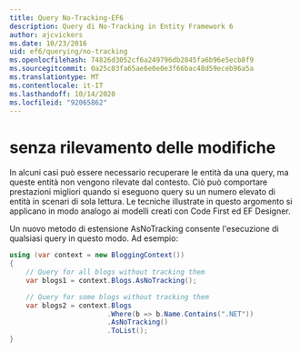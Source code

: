 ```yaml
---
title: Query No-Tracking-EF6
description: Query di No-Tracking in Entity Framework 6
author: ajcvickers
ms.date: 10/23/2016
uid: ef6/querying/no-tracking
ms.openlocfilehash: 74826d3052cf6a249796db2845fa6b96e5ecb8f9
ms.sourcegitcommit: 0a25c03fa65ae6e0e0e3f66bac48d59eceb96a5a
ms.translationtype: MT
ms.contentlocale: it-IT
ms.lasthandoff: 10/14/2020
ms.locfileid: "92065862"
---
```

# <a name="no-tracking-queries"></a>senza rilevamento delle modifiche
In alcuni casi può essere necessario recuperare le entità da una query, ma queste entità non vengono rilevate dal contesto. Ciò può comportare prestazioni migliori quando si eseguono query su un numero elevato di entità in scenari di sola lettura. Le tecniche illustrate in questo argomento si applicano in modo analogo ai modelli creati con Code First ed EF Designer.  

Un nuovo metodo di estensione AsNoTracking consente l'esecuzione di qualsiasi query in questo modo. Ad esempio:  

``` csharp
using (var context = new BloggingContext())
{
    // Query for all blogs without tracking them
    var blogs1 = context.Blogs.AsNoTracking();

    // Query for some blogs without tracking them
    var blogs2 = context.Blogs
                        .Where(b => b.Name.Contains(".NET"))
                        .AsNoTracking()
                        .ToList();
}
```  
